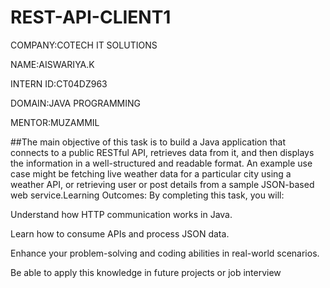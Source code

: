 # REST-API-CLIENT1

COMPANY:COTECH IT SOLUTIONS

NAME:AISWARIYA.K

INTERN ID:CT04DZ963

DOMAIN:JAVA PROGRAMMING

MENTOR:MUZAMMIL

##The main objective of this task is to build a Java application that connects to a public RESTful API, retrieves data from it, and then displays the information in a well-structured and readable format. An example use case might be fetching live weather data for a particular city using a weather API, or retrieving user or post details from a sample JSON-based web service.Learning Outcomes:
By completing this task, you will:

Understand how HTTP communication works in Java.

Learn how to consume APIs and process JSON data.

Enhance your problem-solving and coding abilities in real-world scenarios.

Be able to apply this knowledge in future projects or job interview

